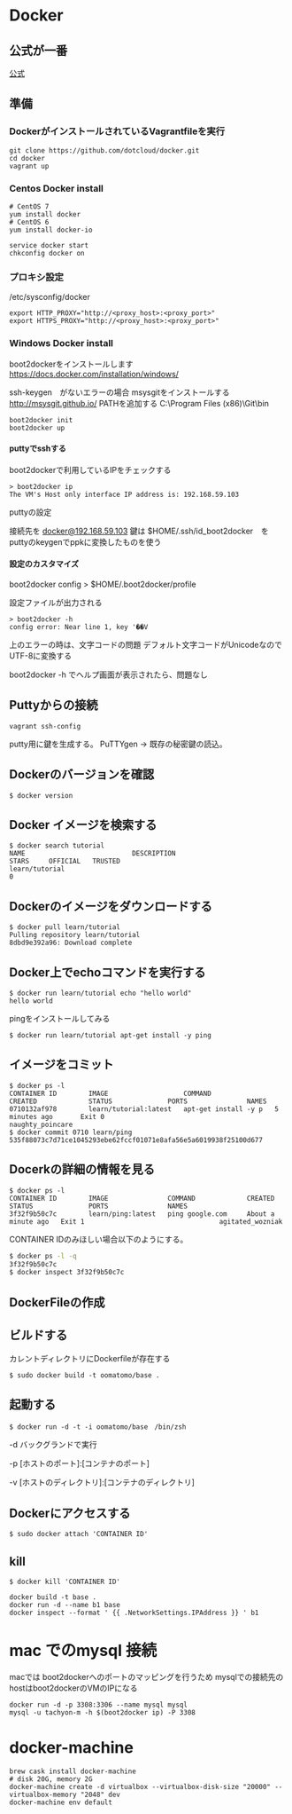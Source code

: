 # Docker

## 公式が一番

[公式](http://docs.docker.io/en/latest/installation/windows/)

## 準備

### DockerがインストールされているVagrantfileを実行

```
git clone https://github.com/dotcloud/docker.git
cd docker
vagrant up
```

### Centos Docker install

```
# CentOS 7
yum install docker 
# CentOS 6
yum install docker-io

service docker start
chkconfig docker on
```
### プロキシ設定

/etc/sysconfig/docker

```
export HTTP_PROXY="http://<proxy_host>:<proxy_port>"
export HTTPS_PROXY="http://<proxy_host>:<proxy_port>"
```

### Windows Docker install

boot2dockerをインストールします
https://docs.docker.com/installation/windows/

ssh-keygen　がないエラーの場合 msysgitをインストールする
http://msysgit.github.io/
PATHを追加する C:\Program Files (x86)\Git\bin

```
boot2docker init
boot2docker up
```

#### puttyでsshする

boot2dockerで利用しているIPをチェックする

```
> boot2docker ip
The VM's Host only interface IP address is: 192.168.59.103
```

puttyの設定

接続先を docker@192.168.59.103
鍵は $HOME/.ssh/id_boot2docker　を puttyのkeygenでppkに変換したものを使う

#### 設定のカスタマイズ

boot2docker config > $HOME/.boot2docker/profile

設定ファイルが出力される

```
> boot2docker -h
config error: Near line 1, key '��V
```

上のエラーの時は、文字コードの問題
デフォルト文字コードがUnicodeなのでUTF-8に変換する

boot2docker -h でヘルプ画面が表示されたら、問題なし

## Puttyからの接続

```
vagrant ssh-config

```

putty用に鍵を生成する。
PuTTYgen -> 既存の秘密鍵の読込。


## Dockerのバージョンを確認  
```
$ docker version
```

## Docker イメージを検索する  
```
$ docker search tutorial
NAME                           DESCRIPTION                                     STARS     OFFICIAL   TRUSTED
learn/tutorial                                                                 0
```

## Dockerのイメージをダウンロードする  
```
$ docker pull learn/tutorial
Pulling repository learn/tutorial
8dbd9e392a96: Download complete
```

## Docker上でechoコマンドを実行する

```
$ docker run learn/tutorial echo "hello world"
hello world
```

pingをインストールしてみる

```
$ docker run learn/tutorial apt-get install -y ping
```

## イメージをコミット  

```
$ docker ps -l
CONTAINER ID        IMAGE                   COMMAND                CREATED             STATUS              PORTS               NAMES
0710132af978        learn/tutorial:latest   apt-get install -y p   5 minutes ago       Exit 0                                  naughty_poincare
$ docker commit 0710 learn/ping
535f88073c7d71ce1045293ebe62fccf01071e8afa56e5a6019938f25100d677
```

## Docerkの詳細の情報を見る  
```
$ docker ps -l
CONTAINER ID        IMAGE               COMMAND             CREATED              STATUS              PORTS               NAMES
3f32f9b50c7c        learn/ping:latest   ping google.com     About a minute ago   Exit 1                                  agitated_wozniak
```

CONTAINER IDのみほしい場合以下のようにする。

```Bash
$ docker ps -l -q
3f32f9b50c7c
$ docker inspect 3f32f9b50c7c
```

## DockerFileの作成

## ビルドする

カレントディレクトリにDockerfileが存在する

```
$ sudo docker build -t oomatomo/base .
```

## 起動する 

```
$ docker run -d -t -i oomatomo/base　/bin/zsh
```

-d バックグランドで実行

-p [ホストのポート]:[コンテナのポート]

-v [ホストのディレクトリ]:[コンテナのディレクトリ]

## Dockerにアクセスする

```
$ sudo docker attach 'CONTAINER ID'
```

## kill

```
$ docker kill 'CONTAINER ID'
```


```
docker build -t base .
docker run -d --name b1 base
docker inspect --format ' {{ .NetworkSettings.IPAddress }} ' b1
```

# mac でのmysql 接続

macでは boot2dockerへのポートのマッピングを行うため
mysqlでの接続先のhostはboot2dockerのVMのIPになる

```
docker run -d -p 3308:3306 --name mysql mysql
mysql -u tachyon-m -h $(boot2docker ip) -P 3308
```

# docker-machine

```
brew cask install docker-machine
# disk 20G, memory 2G
docker-machine create -d virtualbox --virtualbox-disk-size "20000" --virtualbox-memory "2048" dev
docker-machine env default

```
